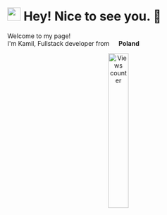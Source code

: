 <h1><img src="https://emojis.slackmojis.com/emojis/images/1531849430/4246/blob-sunglasses.gif?1531849430" width="30"/> Hey! Nice to see you. 👋</h1>


<p>Welcome to my page! </br> I'm Kamil, Fullstack developer from <img src="https://cdn-icons-png.flaticon.com/512/323/323338.png" width="13"/> <b>Poland</b></p>
<!-- <h2>Things I code with</h2>
 <p align="center"> 
  <img alt="Symfony" src="https://img.shields.io/badge/Symfony-000000.svg?style=for-the-badge&logo=Symfony&logoColor=white" />
  <img alt="Laravel" src="https://img.shields.io/badge/Laravel-FF2D20.svg?style=for-the-badge&logo=Laravel&logoColor=white" />
  <img alt="Vue.js" src="https://img.shields.io/badge/Vue.js-4FC08D.svg?style=for-the-badge&logo=vuedotjs&logoColor=white" />
  <img alt="TypeScript" src="https://img.shields.io/badge/TypeScript-3178C6.svg?style=for-the-badge&logo=TypeScript&logoColor=white" />
  <img alt="GraphQL" src="https://img.shields.io/badge/GraphQL-E10098.svg?style=for-the-badge&logo=GraphQL&logoColor=white" />
  <img alt="Nodejs" src="https://img.shields.io/badge/Node.js-5FA04E.svg?style=for-the-badge&logo=nodedotjs&logoColor=white" />
  <img alt="Sass" src="https://img.shields.io/badge/Sass-CC6699.svg?style=for-the-badge&logo=Sass&logoColor=white" />
  <img alt="html5" src="https://img.shields.io/badge/HTML5-E34F26.svg?style=for-the-badge&logo=HTML5&logoColor=white" />
</p>
<p align="center">
  <img alt="Docker" src="https://img.shields.io/badge/Docker-2496ED.svg?style=for-the-badge&logo=Docker&logoColor=white" />
  <img alt="CircleCI" src="https://img.shields.io/badge/CircleCI-343434.svg?style=for-the-badge&logo=CircleCI&logoColor=white" />
  <img alt="git" src="https://img.shields.io/badge/Git-F05032.svg?style=for-the-badge&logo=Git&logoColor=white" />
  <img alt="Styled Components" src="https://img.shields.io/badge/styledcomponents-DB7093.svg?style=for-the-badge&logo=styled-components&logoColor=white" />
  <img alt="npm" src="https://img.shields.io/badge/npm-CB3837.svg?style=for-the-badge&logo=npm&logoColor=white" />
  <img alt="github actions" src="https://img.shields.io/badge/GitHub%20Actions-2088FF.svg?style=for-the-badge&logo=GitHub-Actions&logoColor=white" />
  <img alt="Brave browser" src="https://img.shields.io/badge/Brave-FB542B.svg?style=for-the-badge&logo=Brave&logoColor=white" />
</p> -->
<div align="center" display="block"><img alt="Views counter" style="width:30%" src="https://komarev.com/ghpvc/?username=Wojdylokamil&color=green&style=plastic"></div>
<p></p>
